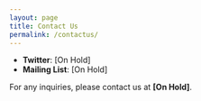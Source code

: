 ```yaml
---
layout: page
title: Contact Us
permalink: /contactus/
---
```


- **Twitter**: [On Hold]  
- **Mailing List**: [On Hold]  

For any inquiries, please contact us at **[On Hold]**.
